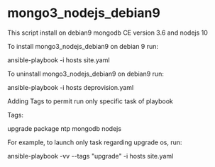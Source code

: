 # mongo3_nodejs_debian9

This script install on debian9 mongodb CE version 3.6 and nodejs 10


To install mongo3_nodejs_debian9 on debian 9 run:

ansible-playbook -i hosts site.yaml

To uninstall mongo3_nodejs_debian9 on debian9 run:

ansible-playbook -i hosts deprovision.yaml

Adding Tags to permit run only specific task of playbook

Tags:

upgrade
package
ntp
mongodb
nodejs


For example, to launch only task regarding upgrade os, run:
 
ansible-playbook -vv --tags "upgrade" -i hosts site.yaml
